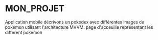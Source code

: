 # MON_PROJET
Application mobile décrivons un pokédex avec différentes images de pokémon utilisant l'architecture MVVM.
page d'acceuille représentant les différent pokemon
<img src="" with="" height="" />
